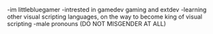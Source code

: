 -im littlebluegamer
-intrested in gamedev gaming and extdev
-learning other visual scripting languages, on the way to become king of visual scripting
-male pronouns (DO NOT MISGENDER AT ALL)
